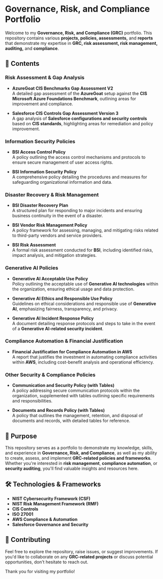 # Governance, Risk, and Compliance Portfolio

Welcome to my **Governance, Risk, and Compliance (GRC)** portfolio. This repository contains various **projects, policies, assessments,** and **reports** that demonstrate my expertise in **GRC, risk assessment, risk management, auditing,** and **compliance**.

## 📂 Contents

### Risk Assessment & Gap Analysis
- **AzureGoat CIS Benchmarks Gap Assessment V2**  
  A detailed gap assessment of the **AzureGoat** setup against the **CIS Microsoft Azure Foundations Benchmark**, outlining areas for improvement and compliance.

- **Salesforce CIS Controls Gap Assessment Version 3**  
  A gap analysis of **Salesforce configurations and security controls** based on **CIS standards**, highlighting areas for remediation and policy improvement.

### Information Security Policies
- **BSI Access Control Policy**  
  A policy outlining the access control mechanisms and protocols to ensure secure management of user access rights.

- **BSI Information Security Policy**  
  A comprehensive policy detailing the procedures and measures for safeguarding organizational information and data.

### Disaster Recovery & Risk Management
- **BSI Disaster Recovery Plan**  
  A structured plan for responding to major incidents and ensuring business continuity in the event of a disaster.

- **BSI Vendor Risk Management Policy**  
  A policy framework for assessing, managing, and mitigating risks related to third-party vendors and service providers.

- **BSI Risk Assessment**  
  A formal risk assessment conducted for **BSI**, including identified risks, impact analysis, and mitigation strategies.

### Generative AI Policies
- **Generative AI Acceptable Use Policy**  
  Policy outlining the acceptable use of **Generative AI technologies** within the organization, ensuring ethical usage and data protection.

- **Generative AI Ethics and Responsible Use Policy**  
  Guidelines on ethical considerations and responsible use of **Generative AI**, emphasizing fairness, transparency, and privacy.

- **Generative AI Incident Response Policy**  
  A document detailing response protocols and steps to take in the event of a **Generative AI-related security incident**.

### Compliance Automation & Financial Justification
- **Financial Justification for Compliance Automation in AWS**  
  A report that justifies the investment in automating compliance activities within **AWS**, including cost-benefit analysis and operational efficiency.

### Other Security & Compliance Policies
- **Communication and Security Policy (with Tables)**  
  A policy addressing secure communication protocols within the organization, supplemented with tables outlining specific requirements and responsibilities.

- **Documents and Records Policy (with Tables)**  
  A policy that outlines the management, retention, and disposal of documents and records, with detailed tables for reference.

## 📄 Purpose

This repository serves as a portfolio to demonstrate my knowledge, skills, and experience in **Governance, Risk, and Compliance**, as well as my ability to create, assess, and implement **GRC-related policies and frameworks**. Whether you're interested in **risk management**, **compliance automation**, or **security auditing**, you'll find valuable insights and resources here.

## 🛠 Technologies & Frameworks
- **NIST Cybersecurity Framework (CSF)**
- **NIST Risk Management Framework (RMF)**
- **CIS Controls**
- **ISO 27001**
- **AWS Compliance & Automation**
- **Salesforce Governance and Security**

## 🤝 Contributing

Feel free to explore the repository, raise issues, or suggest improvements. If you'd like to collaborate on any **GRC-related projects** or discuss potential opportunities, don't hesitate to reach out.

Thank you for visiting my portfolio!
